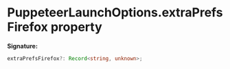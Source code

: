 # PuppeteerLaunchOptions.extraPrefsFirefox property

**Signature:**

```typescript
extraPrefsFirefox?: Record<string, unknown>;
```
